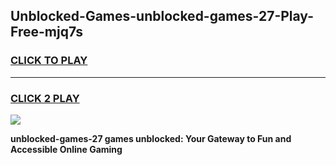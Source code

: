 
## Unblocked-Games-unblocked-games-27-Play-Free-mjq7s
<h3>
<a href="https://premium76.site?title=unblocked-games-27&ref=18A1">CLICK TO PLAY</a></h3>
<hr>

<h3>
<a href="https://premium76.site?title=unblocked-games-27&ref=18A1">CLICK 2 PLAY</a>
  
</h3>

<a href="https://premium76.site?title=unblocked-games-27&ref=18A1"><img src="https://clearcache.store/games.png"></a>


**unblocked-games-27 games unblocked: Your Gateway to Fun and Accessible Online Gaming**
